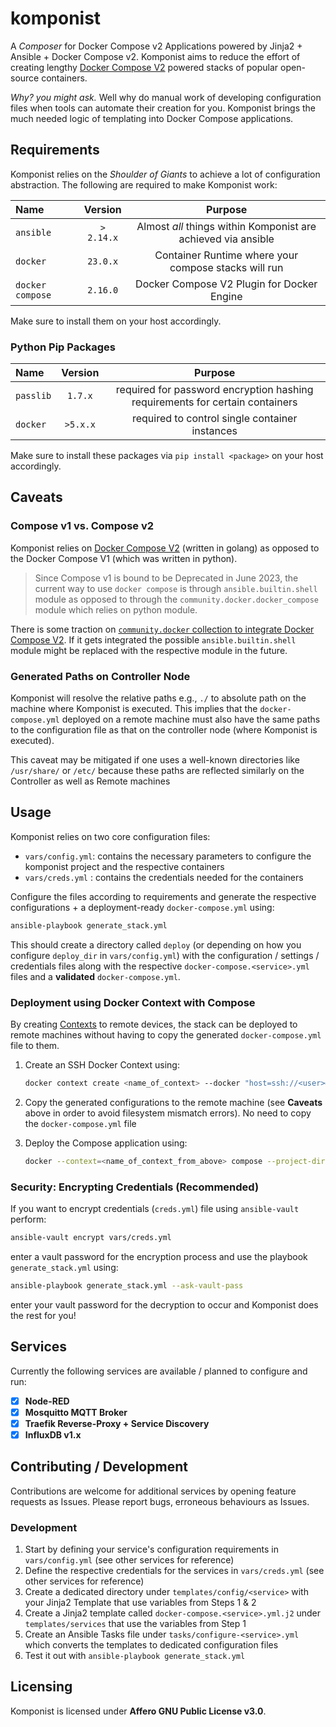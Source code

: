 # komponist
A _Composer_ for Docker Compose v2 Applications powered by Jinja2 + Ansible + Docker Compose v2.
Komponist aims to reduce the effort of creating lengthy [Docker Compose V2][1] powered stacks of popular
open-source containers.

_Why? you might ask._ Well why do manual work of developing configuration files when tools can automate
their creation for you. Komponist brings the much needed logic of templating into Docker Compose applications.

## Requirements

Komponist relies on the _Shoulder of Giants_ to achieve a lot of configuration abstraction. The following are 
required to make Komponist work:

| Name       | Version    | Purpose                                                           |
|:-----------|:----------:|:-----------------------------------------------------------------:|
| `ansible`  | `> 2.14.x` | Almost _all_ things within Komponist are achieved via ansible     |
| `docker`   | `23.0.x`   | Container Runtime where your compose stacks will run              |
| `docker compose` | `2.16.0` | Docker Compose V2 Plugin for Docker Engine                    |

Make sure to install them on your host accordingly.

### Python Pip Packages

| Name      | Version | Purpose                                                                      |
|:----------|:-------:|:----------------------------------------------------------------------------:|
| `passlib` | `1.7.x` | required for password encryption hashing requirements for certain containers |
| `docker`  | `>5.x.x`| required to control single container instances                               | 

Make sure to install these packages via `pip install <package>` on your host accordingly.

## Caveats

### Compose v1 vs. Compose v2

Komponist relies on [Docker Compose V2][1] (written in golang) as opposed to the Docker Compose V1
(which was written in python). 

> Since Compose v1 is bound to be Deprecated in June 2023, the current way 
> to use `docker compose` is through `ansible.builtin.shell` module as opposed to through the 
> `community.docker.docker_compose` module which relies on python module. 

There is some traction on [`community.docker` collection to integrate Docker Compose V2][2]. If it gets 
integrated the possible `ansible.builtin.shell` module might be replaced with the respective module in the
future.

### Generated Paths on Controller Node

Komponist will resolve the relative paths e.g., `./` to absolute path on the machine where Komponist is executed.
This implies that the `docker-compose.yml` deployed on a remote machine must also have the same paths to the configuration
file as that on the controller node (where Komponist is executed).

This caveat may be mitigated if one uses a well-known directories like `/usr/share/` or `/etc/` because these paths are
reflected similarly on the Controller as well as Remote machines

## Usage

Komponist relies on two core configuration files:

- `vars/config.yml`: contains the necessary parameters to configure the komponist project and the respective containers 
- `vars/creds.yml` : contains the credentials needed for the containers

Configure the files according to requirements and generate the respective configurations + a deployment-ready `docker-compose.yml`
using:

```bash
ansible-playbook generate_stack.yml
```
This should create a directory called `deploy` (or depending on how you configure `deploy_dir` in `vars/config.yml`) with the 
configuration / settings / credentials files along with the respective `docker-compose.<service>.yml` files and a __validated__
`docker-compose.yml`.

### Deployment using Docker Context with Compose

By creating [Contexts][3] to remote devices, the stack can be deployed to remote machines without having to copy the generated
`docker-compose.yml` file to them.

1. Create an SSH Docker Context using:

    ```bash
    docker context create <name_of_context> --docker "host=ssh://<user>@<remote-machine_ip or hostname>
    ```
2. Copy the generated configurations to the remote machine (see __Caveats__ above in order to avoid filesystem mismatch errors).
No need to copy the `docker-compose.yml` file

3. Deploy the Compose application using:

    ```bash
    docker --context=<name_of_context_from_above> compose --project-directory=deploy up -d
    ```

### Security: Encrypting Credentials (Recommended)

If you want to encrypt credentials (`creds.yml`) file using `ansible-vault` perform:

```bash
ansible-vault encrypt vars/creds.yml
```
enter a vault password for the encryption process and use the playbook `generate_stack.yml` using:

```bash
ansible-playbook generate_stack.yml --ask-vault-pass
```
enter your vault password for the decryption to occur and Komponist does the rest for you!

## Services

Currently the following services are available / planned to configure and run:

- [x] __Node-RED__
- [x] __Mosquitto MQTT Broker__
- [x] __Traefik Reverse-Proxy + Service Discovery__
- [x] __InfluxDB v1.x__

## Contributing / Development

Contributions are welcome for additional services by opening feature requests as Issues. Please report
bugs, erroneous behaviours as Issues.

### Development

1. Start by defining your service's configuration requirements in `vars/config.yml` (see other services for reference)
2. Define the respective credentials for the services in `vars/creds.yml` (see other services for reference)
3. Create a dedicated directory under `templates/config/<service>` with your Jinja2 Template that use variables from Steps 1 & 2
4. Create a Jinja2 template called `docker-compose.<service>.yml.j2` under `templates/services` that use the variables from Step 1
5. Create an Ansible Tasks file under `tasks/configure-<service>.yml` which converts the templates to dedicated configuration files
6. Test it out with `ansible-playbook generate_stack.yml`

## Licensing

Komponist is licensed under __Affero GNU Public License v3.0__.

[1]: https://docs.docker.com/compose/compose-v2/
[2]: https://github.com/ansible-collections/community.docker/pull/586
[3]: https://www.docker.com/blog/how-to-deploy-on-remote-docker-hosts-with-docker-compose/
